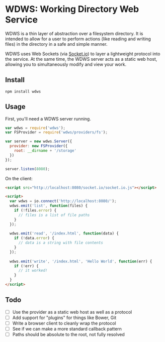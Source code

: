 # WDWS: Working Directory Web Service

WDWS is a thin layer of abstraction over a filesystem directory. It is intended
to allow for a user to perform actions (like reading and writing files) in the
directory in a safe and simple manner.

WDWS uses Web Sockets (via [Socket.io](http://socket.io)) to layer a lightweight
protocol into the service. At the same time, the WDWS server acts as a static
web host, allowing you to simultaneously modify and view your work.

## Install

    npm install wdws

## Usage

First, you'll need a WDWS server running.

```js
var wdws = require('wdws');
var FSProvider = require('wdws/providers/fs');

var server = new wdws.Server({
  provider: new FSProvider({
    root: __dirname + '/storage'
  })
});

server.listen(8080);
```

On the client:

```html
<script src="http://localhost:8080/socket.io/socket.io.js"></script>

<script>
  var wdws = io.connect('http://localhost:8080/');
  wdws.emit('list', function(files) {
    if (!files.error) {
      // files is a list of file paths 
    }
  });
  
  wdws.emit('read', '/index.html', function(data) {
    if (!data.error) {
      // data is a string with file contents
    }
  });
  
  wdws.emit('write', '/index.html', 'Hello World', function(err) {
    if (!err) {
      // it worked!
    }
  }
</script>
```

## Todo

- [ ] Use the provider as a static web host as well as a protocol
- [ ] Add support for "plugins" for things like Bower, Git
- [ ] Write a browser client to cleanly wrap the protocol
- [ ] See if we can make a more standard callback pattern
- [ ] Paths should be absolute to the root, not fully resolved
